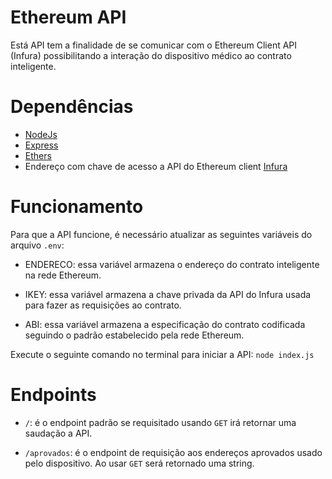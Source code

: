 # Ethereum API

Está API tem a finalidade de se comunicar com o Ethereum Client API (Infura) possibilitando a interação do dispositivo médico ao contrato inteligente.

# Dependências

* [NodeJs](https://nodejs.org/en)
* [Express](https://expressjs.com)
* [Ethers](https://ethers.org) 
* Endereço com chave de acesso a API do Ethereum client [Infura](https://www.infura.io)

# Funcionamento

Para que a API funcione, é necessário atualizar as seguintes variáveis do arquivo ```.env```:

* ENDERECO: essa variável armazena o endereço do contrato inteligente na rede Ethereum.

* IKEY: essa variável armazena a chave privada da API do Infura usada para fazer as requisições ao contrato.

* ABI: essa variável armazena a especificação do contrato codificada seguindo o padrão estabelecido pela rede Ethereum.

Execute o seguinte comando no terminal para iniciar a API:
```node index.js```

# Endpoints

* ```/```: é o endpoint padrão se requisitado usando ```GET``` irá retornar uma saudação a API.

* ```/aprovados```: é o endpoint de requisição aos endereços aprovados usado pelo dispositivo. Ao usar ```GET``` será retornado uma string.
